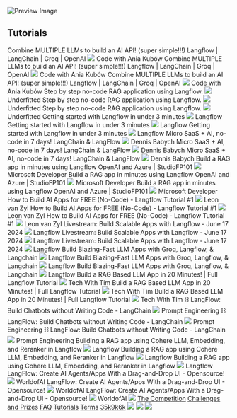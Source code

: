 ![Preview Image](https://framerusercontent.com/images/HBA5vNT8jvHlhjxkuAYiRS2WLWE.jpg)
## Tutorials
Combine MULTIPLE LLMs to build an AI API! (super simple!!!) Langflow | LangChain | Groq | OpenAI
![](https://framerusercontent.com/images/uQpffHp9mmQhFpYpUg14Ptm1s8.webp)
Code with Ania Kubów
Combine MULTIPLE LLMs to build an AI API! (super simple!!!) Langflow | LangChain | Groq | OpenAI
![](https://framerusercontent.com/images/uQpffHp9mmQhFpYpUg14Ptm1s8.webp)
Code with Ania Kubów
Combine MULTIPLE LLMs to build an AI API! (super simple!!!) Langflow | LangChain | Groq | OpenAI
![](https://framerusercontent.com/images/uQpffHp9mmQhFpYpUg14Ptm1s8.webp)
Code with Ania Kubów
Step by step no-code RAG application using Langflow.
![](https://framerusercontent.com/images/03rbsIqOevyng3GmtOy2mNJ3vxg.webp)
Underfitted
Step by step no-code RAG application using Langflow.
![](https://framerusercontent.com/images/03rbsIqOevyng3GmtOy2mNJ3vxg.webp)
Underfitted
Step by step no-code RAG application using Langflow.
![](https://framerusercontent.com/images/03rbsIqOevyng3GmtOy2mNJ3vxg.webp)
Underfitted
Getting started with Langflow in under 3 minutes
![](https://framerusercontent.com/images/vysMQns8kmLrdGMF3XuWIQrA.png)
Langflow
Getting started with Langflow in under 3 minutes
![](https://framerusercontent.com/images/vysMQns8kmLrdGMF3XuWIQrA.png)
Langflow
Getting started with Langflow in under 3 minutes
![](https://framerusercontent.com/images/vysMQns8kmLrdGMF3XuWIQrA.png)
Langflow
Micro SaaS + AI, no-code in 7 days! LangChain & LangFlow
![](https://framerusercontent.com/images/zuM1PEgRWSvTGKitK9sl7z53xg.png)
Dennis Babych
Micro SaaS + AI, no-code in 7 days! LangChain & LangFlow
![](https://framerusercontent.com/images/zuM1PEgRWSvTGKitK9sl7z53xg.png)
Dennis Babych
Micro SaaS + AI, no-code in 7 days! LangChain & LangFlow
![](https://framerusercontent.com/images/zuM1PEgRWSvTGKitK9sl7z53xg.png)
Dennis Babych
Build a RAG app in minutes using Langflow OpenAI and Azure | StudioFP101
![](https://framerusercontent.com/images/YwthB8Rcc1xWpoUbvJcN5ZrEtTg.webp)
Microsoft Developer
Build a RAG app in minutes using Langflow OpenAI and Azure | StudioFP101
![](https://framerusercontent.com/images/YwthB8Rcc1xWpoUbvJcN5ZrEtTg.webp)
Microsoft Developer
Build a RAG app in minutes using Langflow OpenAI and Azure | StudioFP101
![](https://framerusercontent.com/images/YwthB8Rcc1xWpoUbvJcN5ZrEtTg.webp)
Microsoft Developer
How to Build AI Apps for FREE (No-Code) - Langflow Tutorial #1
![](https://framerusercontent.com/images/M6ghYFVD3xmRSiULq9ZU6Yowo.webp)
Leon van Zyl
How to Build AI Apps for FREE (No-Code) - Langflow Tutorial #1
![](https://framerusercontent.com/images/M6ghYFVD3xmRSiULq9ZU6Yowo.webp)
Leon van Zyl
How to Build AI Apps for FREE (No-Code) - Langflow Tutorial #1
![](https://framerusercontent.com/images/M6ghYFVD3xmRSiULq9ZU6Yowo.webp)
Leon van Zyl
Livestream: Build Scalable Apps with Langflow - June 17 2024
![](https://framerusercontent.com/images/vysMQns8kmLrdGMF3XuWIQrA.png)
Langflow
Livestream: Build Scalable Apps with Langflow - June 17 2024
![](https://framerusercontent.com/images/vysMQns8kmLrdGMF3XuWIQrA.png)
Langflow
Livestream: Build Scalable Apps with Langflow - June 17 2024
![](https://framerusercontent.com/images/vysMQns8kmLrdGMF3XuWIQrA.png)
Langflow
Build Blazing-Fast LLM Apps with Groq, Langflow, & Langchain
![](https://framerusercontent.com/images/vysMQns8kmLrdGMF3XuWIQrA.png)
Langflow
Build Blazing-Fast LLM Apps with Groq, Langflow, & Langchain
![](https://framerusercontent.com/images/vysMQns8kmLrdGMF3XuWIQrA.png)
Langflow
Build Blazing-Fast LLM Apps with Groq, Langflow, & Langchain
![](https://framerusercontent.com/images/vysMQns8kmLrdGMF3XuWIQrA.png)
Langflow
Build a RAG Based LLM App in 20 Minutes! | Full Langflow Tutorial
![](https://framerusercontent.com/images/YalJqSIpR2WZWLVvAdVcGBtHaJw.webp)
Tech With Tim
Build a RAG Based LLM App in 20 Minutes! | Full Langflow Tutorial
![](https://framerusercontent.com/images/YalJqSIpR2WZWLVvAdVcGBtHaJw.webp)
Tech With Tim
Build a RAG Based LLM App in 20 Minutes! | Full Langflow Tutorial
![](https://framerusercontent.com/images/YalJqSIpR2WZWLVvAdVcGBtHaJw.webp)
Tech With Tim
⛓️ LangFlow: Build Chatbots without Writing Code - LangChain
![](https://framerusercontent.com/images/J1wqjJJVzyqQ76wRvg9ebUTs.webp)
Prompt Engineering
⛓️ LangFlow: Build Chatbots without Writing Code - LangChain
![](https://framerusercontent.com/images/J1wqjJJVzyqQ76wRvg9ebUTs.webp)
Prompt Engineering
⛓️ LangFlow: Build Chatbots without Writing Code - LangChain
![](https://framerusercontent.com/images/J1wqjJJVzyqQ76wRvg9ebUTs.webp)
Prompt Engineering
Building a RAG app using Cohere LLM, Embedding, and Reranker in Langflow
![](https://framerusercontent.com/images/vysMQns8kmLrdGMF3XuWIQrA.png)
Langflow
Building a RAG app using Cohere LLM, Embedding, and Reranker in Langflow
![](https://framerusercontent.com/images/vysMQns8kmLrdGMF3XuWIQrA.png)
Langflow
Building a RAG app using Cohere LLM, Embedding, and Reranker in Langflow
![](https://framerusercontent.com/images/vysMQns8kmLrdGMF3XuWIQrA.png)
Langflow
LangFlow: Create AI Agents/Apps With a Drag-and-Drop UI - Opensource!
![](https://framerusercontent.com/images/FU1lQgHenyaYmYI63Y5I4X0Q.jpg)
WorldofAI
LangFlow: Create AI Agents/Apps With a Drag-and-Drop UI - Opensource!
![](https://framerusercontent.com/images/FU1lQgHenyaYmYI63Y5I4X0Q.jpg)
WorldofAI
LangFlow: Create AI Agents/Apps With a Drag-and-Drop UI - Opensource!
![](https://framerusercontent.com/images/FU1lQgHenyaYmYI63Y5I4X0Q.jpg)
WorldofAI
[![](https://framerusercontent.com/images/aPtLvraX9agw6nlGOAOwxlRHtKI.svg)](https://www.langflow.org/aidevs-india/<../old-home>)
[The Competition](https://www.langflow.org/aidevs-india/<../aidevs-india>)
[Challenges and Prizes](https://www.langflow.org/aidevs-india/<./challenges>)
[FAQ](https://www.langflow.org/aidevs-india/<./faq>)
[Tutorials](https://www.langflow.org/aidevs-india/<./tutorials>)
[Terms](https://www.langflow.org/aidevs-india/<../>)
[35k](https://www.langflow.org/aidevs-india/<https:/bit.ly/langflow>)[9k](https://www.langflow.org/aidevs-india/<https:/bit.ly/langflow-discord>)[6k](https://www.langflow.org/aidevs-india/<https:/twitter.com/langflow_ai>)
[![](https://framerusercontent.com/images/aPtLvraX9agw6nlGOAOwxlRHtKI.svg)](https://www.langflow.org/aidevs-india/<../old-home>)
[![](https://framerusercontent.com/images/aPtLvraX9agw6nlGOAOwxlRHtKI.svg)](https://www.langflow.org/aidevs-india/<../old-home>)
![](https://framerusercontent.com/images/XsXHkHpEp361famMUwzS6j9QHo.png)
